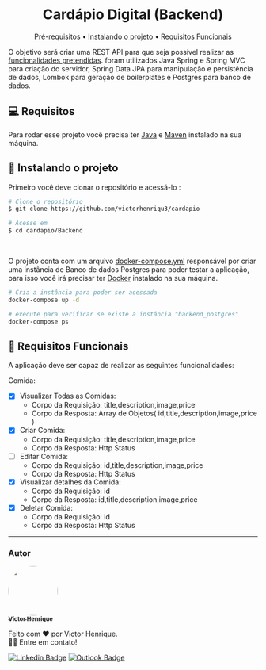 <h1 align="center">Cardápio Digital (Backend)</h1>
<p align="center">
  <a href="#pre-requisites">Pré-requisitos</a> •
  <a href="#how-to-use">Instalando o projeto</a> •
  <a href="#functional-requirements">Requisitos Funcionais</a>
</p>

O objetivo será criar uma REST API para que seja possível realizar as [funcionalidades pretendidas](#functional-requirements). foram utilizados Java Spring e Spring MVC para criação do servidor, Spring Data JPA para manipulação e persistência de dados, Lombok para geração de boilerplates e Postgres para banco de dados.

<h2 id="pre-requisites">💻 Requisitos</h2>

Para rodar esse projeto você precisa ter [Java](https://openjdk.org/) e [Maven](https://maven.apache.org/) instalado na sua máquina.

<h2 id="how-to-use"> 🚀 Instalando o projeto</h2>

Primeiro você deve clonar o repositório e acessá-lo :

```bash
# Clone o repositório
$ git clone https://github.com/victorhenriqu3/cardapio

# Acesse em
$ cd cardapio/Backend
```

<br>

O projeto conta com um arquivo [docker-compose.yml](./docker-compose.yml) responsável por criar uma instância de Banco de dados Postgres para poder testar a aplicação, para isso você irá precisar ter [Docker](https://www.docker.com/products/docker-desktop/) instalado na sua máquina.

```bash
# Cria a instância para poder ser acessada
docker-compose up -d

# execute para verificar se existe a instância "backend_postgres"
docker-compose ps
```

<h2 id="functional-requirements"> 📝 Requisitos Funcionais</h2>

A aplicação deve ser capaz de realizar as seguintes funcionalidades:

Comida:

- [x] Visualizar Todas as Comidas:
  - Corpo da Requisição: title,description,image,price
  - Corpo da Resposta: Array de Objetos( id,title,description,image,price )
- [x] Criar Comida:
  - Corpo da Requisição: title,description,image,price
  - Corpo da Resposta: Http Status
- [ ] Editar Comida:
  - Corpo da Requisição: id,title,description,image,price
  - Corpo da Resposta: Http Status
- [x] Visualizar detalhes da Comida:
  - Corpo da Requisição: id
  - Corpo da Resposta: id,title,description,image,price
- [x] Deletar Comida:
  - Corpo da Requisição: id
  - Corpo da Resposta: Http Status

<hr>
<h3>Autor</h3>

<a href="https://www.linkedin.com/in/victorhenriqu3/">
 <img style="border-radius: 50%;" src="https://avatars.githubusercontent.com/u/43153097?v=4" width="100px;" alt=""/>
 <br />
 <sub><b>Victor Henrique</b></sub></a> <a href="mailto:victorhenriqu3@outlook.com" title="Email"></a>

Feito com ❤️ por Victor Henrique.
<br/>👋🏽 Entre em contato!

[![Linkedin Badge](https://img.shields.io/badge/-Victor%20Henrique-blue?style=flat-square&logo=Linkedin&logoColor=white&link=https://www.linkedin.com/in/victorhenriqu3/)](https://www.linkedin.com/in/victorhenriqu3/)
[![Outlook Badge](https://img.shields.io/badge/-victorhenriqu3@outlook.com-blue?style=flat-square&logo=microsoft-outlook&logoColor=white&link=mailto:victorhenriqu3@outlook.com)](mailto:victorhenriqu3@outlook.com)
